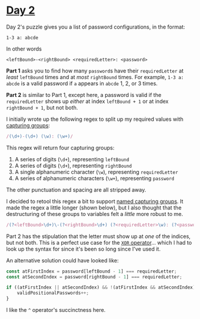 # [Day 2](https://adventofcode.com/2020/day/2)

Day 2's puzzle gives you a list of password configurations, in the format:

```
1-3 a: abcde
```

In other words

```
<leftBound>-<rightBound> <requiredLetter>: <password>
```

**Part 1** asks you to find how many `password`s have their `requiredLetter` at *least* `leftBound` times and at *most* `rightBound` times. For example, `1-3 a: abcde` is a valid password if `a` appears in `abcde` 1, 2, or 3 times.

**Part 2** is similar to Part 1, except here, a password is valid if the `requiredLetter` shows up *either* at index `leftBound + 1` or at index `rightBound + 1`, but not both.

I initially wrote up the following regex to split up my required values with [capturing groups](https://javascript.info/regexp-groups):

```js
/(\d+)-(\d+) (\w): (\w+)/
```

This regex will return four capturing groups:

1. A series of digits (`\d+`), representing `leftBound`
2. A series of digits (`\d+`), representing `rightBound`
3. A single alphanumeric character (`\w`), representing `requiredLetter`
4. A series of alphanumeric characters (`\w+`), representing `password`

The other punctuation and spacing are all stripped away.

I decided to retool this regex a bit to support [named capturing groups](https://javascript.info/regexp-groups#named-groups). It made the regex a little longer (shown below), but I also thought that the destructuring of these groups to variables felt a *little* more robust to me.

```js
/(?<leftBound>\d+)\-(?<rightBound>\d+) (?<requiredLetter>\w): (?<password>\w+)/
```

Part 2 has the stipulation that the letter must show up at *one* of the indices, but not both. This is a perfect use case for the [`XOR` operator](https://developer.mozilla.org/en-US/docs/Web/JavaScript/Reference/Operators/Bitwise_XOR)… which I had to look up the syntax for since it's been so long since I've used it.

An alternative solution could have looked like:

```js
const atFirstIndex = password[leftBound - 1] === requiredLetter;
const atSecondIndex = password[rightBound - 1] === requiredLetter;

if ((atFirstIndex || atSecondIndex) && !(atFirstIndex && atSecondIndex)) {
	validPositionalPasswords++;
}
```

I like the `^` operator's succinctness here.